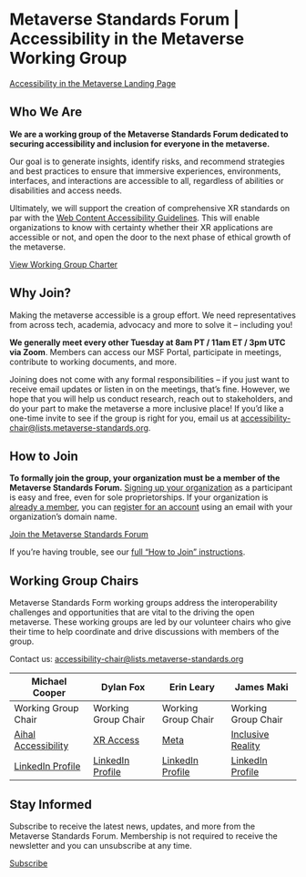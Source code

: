 # Metaverse Standards Forum | Accessibility in the Metaverse Working Group

[Accessibility in the Metaverse Landing Page](https://metaverse-standards.org/domain-groups/accessibility-in-the-metaverse/)

## Who We Are

**We are a working group of the Metaverse Standards Forum dedicated to securing accessibility and inclusion for everyone in the metaverse.**

Our goal is to generate insights, identify risks, and recommend strategies and best practices to ensure that immersive experiences, environments, interfaces, and interactions are accessible to all, regardless of abilities or disabilities and access needs.

Ultimately, we will support the creation of comprehensive XR standards on par with the [Web Content Accessibility Guidelines](https://www.w3.org/TR/WCAG22/). This will enable organizations to know with certainty whether their XR applications are accessible or not, and open the door to the next phase of ethical growth of the metaverse.

[View Working Group Charter](https://portal.metaverse-standards.org/document/dl/7092)

## Why Join?

Making the metaverse accessible is a group effort. We need representatives from across tech, academia, advocacy and more to solve it – including you!  

**We generally meet every other Tuesday at 8am PT / 11am ET / 3pm UTC via Zoom**.  Members can access our MSF Portal, participate in meetings, contribute to working documents, and more.  

Joining does not come with any formal responsibilities – if you just want to receive email updates or listen in on the meetings, that’s fine. However, we hope that you will help us conduct research, reach out to stakeholders, and do your part to make the metaverse a more inclusive place!  If you’d like a one-time invite to see if the group is right for you, email us at [accessibility-chair@lists.metaverse-standards.org](mailto:accessibility-chair@lists.metaverse-standards.org).

## How to Join

**To formally join the group, your organization must be a member of the Metaverse Standards Forum.** [Signing up your organization](https://metaverse-standards.org/members/membership-application-form/) as a participant is easy and free, even for sole proprietorships. If your organization is [already a member](https://metaverse-standards.org/members/list/), you can [register for an account](https://portal.metaverse-standards.org/user/register) using an email with your organization’s domain name. 

[Join the Metaverse Standards Forum](https://metaverse-standards.org/members/)

If you’re having trouble, see our [full “How to Join” instructions](https://docs.google.com/document/d/1w3WipOOT1Do7E_yiNYAA3hnJl27ZQC5ZSzMnqr7MAfw/edit#heading=h.oz4wohvkpbs4).

## Working Group Chairs

Metaverse Standards Form working groups address the interoperability challenges and opportunities that are vital to the driving the open metaverse.  These working groups are led by our volunteer chairs who give their time to help coordinate and drive discussions with members of the group.

Contact us: [accessibility-chair@lists.metaverse-standards.org](mailto:accessibility-chair@lists.metaverse-standards.org)

Michael Cooper | Dylan Fox | Erin Leary | James Maki
--- | --- | --- | ---
Working Group Chair | Working Group Chair | Working Group Chair | Working Group Chair
[Aihal Accessibility](https://aihal-accessibility.com/) | [XR Access](https://xraccess.org/) | [Meta](https://about.meta.com/realitylabs/) | [Inclusive Reality](https://inclusivereality.com)
[LinkedIn Profile](https://www.linkedin.com/in/michael-cooper-0b56401a/) | [LinkedIn Profile](https://www.linkedin.com/in/dylanrfox/) | [LinkedIn Profile](https://www.linkedin.com/in/erin-leary-b80b4499/) | [LinkedIn Profile](https://www.linkedin.com/in/jamesmaki/)

## Stay Informed

Subscribe to receive the latest news, updates, and more from the Metaverse Standards Forum.  Membership is not required to receive the newsletter and you can unsubscribe at any time.

[Subscribe](https://eepurl.com/iwSA2U)

